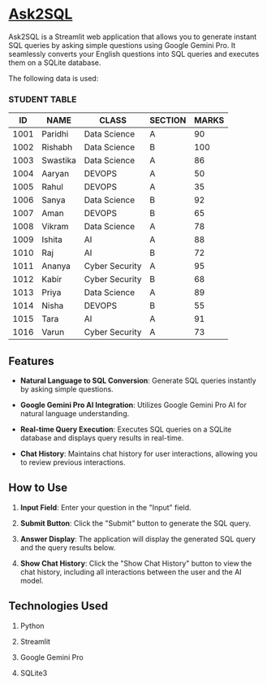 # [Ask2SQL](https://paridhi3-ask2sql-app-luklck.streamlit.app/)

Ask2SQL is a Streamlit web application that allows you to generate instant SQL queries by asking simple questions using Google Gemini Pro. It seamlessly converts your English questions into SQL queries and executes them on a SQLite database.

The following data is used:

### STUDENT TABLE
| ID      | NAME    | CLASS          | SECTION | MARKS |
|---------|---------|----------------|---------|-------|
| 1001    | Paridhi | Data Science   | A       | 90    |
| 1002    | Rishabh | Data Science   | B       | 100   |
| 1003    | Swastika| Data Science   | A       | 86    |
| 1004    | Aaryan  | DEVOPS         | A       | 50    |
| 1005    | Rahul   | DEVOPS         | A       | 35    |
| 1006    | Sanya   | Data Science   | B       | 92    |
| 1007    | Aman    | DEVOPS         | B       | 65    |
| 1008    | Vikram  | Data Science   | A       | 78    |
| 1009    | Ishita  | AI             | A       | 88    |
| 1010    | Raj     | AI             | B       | 72    |
| 1011    | Ananya  | Cyber Security | A       | 95    |
| 1012    | Kabir   | Cyber Security | B       | 68    |
| 1013    | Priya   | Data Science   | A       | 89    |
| 1014    | Nisha   | DEVOPS         | B       | 55    |
| 1015    | Tara    | AI             | A       | 91    |
| 1016    | Varun   | Cyber Security | A       | 73    |

## Features

- **Natural Language to SQL Conversion**: Generate SQL queries instantly by asking simple questions.
  
- **Google Gemini Pro AI Integration**: Utilizes Google Gemini Pro AI for natural language understanding.

- **Real-time Query Execution**: Executes SQL queries on a SQLite database and displays query results in real-time.

- **Chat History**: Maintains chat history for user interactions, allowing you to review previous interactions.

## How to Use

1. **Input Field**: Enter your question in the "Input" field.

2. **Submit Button**: Click the "Submit" button to generate the SQL query.

3. **Answer Display**: The application will display the generated SQL query and the query results below.

4. **Show Chat History**: Click the "Show Chat History" button to view the chat history, including all interactions between the user and the AI model.

## Technologies Used

1. Python

2. Streamlit

3. Google Gemini Pro

4. SQLite3
